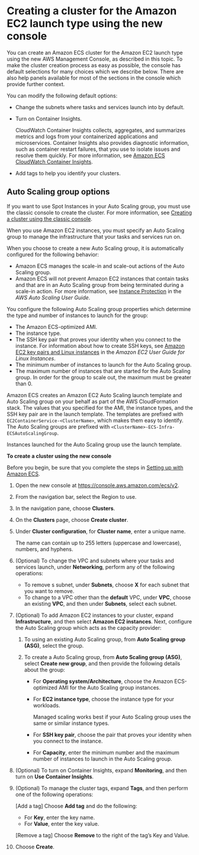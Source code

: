 # Creating a cluster for the Amazon EC2 launch type using the new console<a name="create-ec2-cluster-console-v2"></a>

You can create an Amazon ECS cluster for the Amazon EC2 launch type using the new AWS Management Console, as described in this topic\. To make the cluster creation process as easy as possible, the console has default selections for many choices which we describe below\. There are also help panels available for most of the sections in the console which provide further context\. 

You can modify the following default options:
+ Change the subnets where tasks and services launch into by default\.
+ Turn on Container Insights\.

  CloudWatch Container Insights collects, aggregates, and summarizes metrics and logs from your containerized applications and microservices\. Container Insights also provides diagnostic information, such as container restart failures, that you use to isolate issues and resolve them quickly\. For more information, see [Amazon ECS CloudWatch Container Insights](cloudwatch-container-insights.md)\.
+ Add tags to help you identify your clusters\.

## Auto Scaling group options<a name="capacity-providers"></a>

If you want to use Spot Instances in your Auto Scaling group, you must use the classic console to create the cluster\. For more information, see [Creating a cluster using the classic console](create_cluster.md)\.

When you use Amazon EC2 instances, you must specify an Auto Scaling group to manage the infrastructure that your tasks and services run on\. 

When you choose to create a new Auto Scaling group, it is automatically configured for the following behavior:
+ Amazon ECS manages the scale\-in and scale\-out actions of the Auto Scaling group\.
+ Amazon ECS will not prevent Amazon EC2 instances that contain tasks and that are in an Auto Scaling group from being terminated during a scale\-in action\. For more information, see [Instance Protection](https://docs.aws.amazon.com/autoscaling/ec2/userguide/as-instance-termination.html#instance-protection) in the *AWS Auto Scaling User Guide*\.

You configure the following Auto Scaling group properties which determine the type and number of instances to launch for the group:
+ The Amazon ECS\-optimized AMI\. 
+ The instance type\.
+ The SSH key pair that proves your identity when you connect to the instance\. For information about how to create SSH keys, see [Amazon EC2 key pairs and Linux instances](https://docs.aws.amazon.com/latest/UserGuide/ec2-key-pairs.html) in the *Amazon EC2 User Guide for Linux Instances*\.
+ The minimum number of instances to launch for the Auto Scaling group\. 
+ The maximum number of instances that are started for the Auto Scaling group\. In order for the group to scale out, the maximum must be greater than 0\.

Amazon ECS creates an Amazon EC2 Auto Scaling launch template and Auto Scaling group on your behalf as part of the AWS CloudFormation stack\. The values that you specified for the AMI, the instance types, and the SSH key pair are in the launch template\. The templates are prefixed with `EC2ContainerService-<ClusterName>`, which makes them easy to identify\. The Auto Scaling groups are prefixed with `<ClusterName>-ECS-Infra-ECSAutoScalingGroup`\.

Instances launched for the Auto Scaling group use the launch template\.

**To create a cluster using the new console**

Before you begin, be sure that you complete the steps in [Setting up with Amazon ECS](get-set-up-for-amazon-ecs.md)\. 

1. Open the new console at [https://console\.aws\.amazon\.com/ecs/v2](https://console.aws.amazon.com/ecs/v2)\.

1. From the navigation bar, select the Region to use\.

1. In the navigation pane, choose **Clusters**\.

1. On the **Clusters** page, choose **Create cluster**\.

1. Under **Cluster configuration**, for **Cluster name**, enter a unique name\.

   The name can contain up to 255 letters \(uppercase and lowercase\), numbers, and hyphens\.

1. \(Optional\) To change the VPC and subnets where your tasks and services launch, under **Networking**, perform any of the following operations:
   + To remove s subnet, under **Subnets**, choose **X** for each subnet that you want to remove\.
   + To change to a VPC other than the **default** VPC, under **VPC**, choose an existing **VPC**, and then under **Subnets**, select each subnet\.

1. \(Optional\) To add Amazon EC2 instances to your cluster, expand **Infrastructure**, and then select **Amazon EC2 instances**\. Next, configure the Auto Scaling group which acts as the capacity provider:

   1. To using an existing Auto Scaling group, from **Auto Scaling group \(ASG\)**, select the group\.

   1. To create a Auto Scaling group, from **Auto Scaling group \(ASG\)**, select **Create new group**, and then provide the following details about the group:
      + For **Operating system/Architecture**, choose the Amazon ECS\-optimized AMI for the Auto Scaling group instances\.
      + For **EC2 instance type**, choose the instance type for your workloads\.

         Managed scaling works best if your Auto Scaling group uses the same or similar instance types\. 
      + For **SSH key pair**, choose the pair that proves your identity when you connect to the instance\.
      + For **Capacity**, enter the minimum number and the maximum number of instances to launch in the Auto Scaling group\. 

1. \(Optional\) To turn on Container Insights, expand **Monitoring**, and then turn on **Use Container Insights**\.

1. \(Optional\) To manage the cluster tags, expand **Tags**, and then perform one of the following operations:

   \[Add a tag\] Choose **Add tag** and do the following:
   + For **Key**, enter the key name\.
   + For **Value**, enter the key value\.

   \[Remove a tag\] Choose **Remove** to the right of the tag’s Key and Value\.

1. Choose **Create**\.